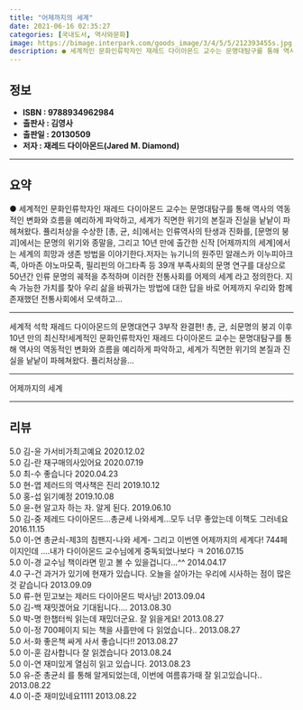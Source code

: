 ```yaml
---
title: "어제까지의 세계"
date: 2021-06-16 02:35:27
categories: [국내도서, 역사와문화]
image: https://bimage.interpark.com/goods_image/3/4/5/5/212393455s.jpg
description: ● 세계적인 문화인류학자인 재레드 다이아몬드 교수는 문명대탐구를 통해 역사의 역동적인 변화와 흐름을 예리하게 파악하고, 세계가 직면한 위기의 본질과 진실을 낱낱이 파헤쳐왔다. 퓰리처상을 수상한 [총, 균, 쇠]에서는 인류역사의 탄생과 진화를, [문명의 붕괴]에서는 문명의 위기와 종말을
---
```


## **정보**

- **ISBN : 9788934962984**
- **출판사 : 김영사**
- **출판일 : 20130509**
- **저자 : 재레드 다이아몬드(Jared M. Diamond)**

------



## **요약**

●  세계적인 문화인류학자인 재레드 다이아몬드 교수는 문명대탐구를 통해 역사의 역동적인 변화와 흐름을 예리하게 파악하고, 세계가 직면한 위기의 본질과 진실을 낱낱이 파헤쳐왔다. 퓰리처상을 수상한 [총, 균, 쇠]에서는 인류역사의 탄생과 진화를, [문명의 붕괴]에서는 문명의 위기와 종말을, 그리고 10년 만에 출간한 신작 [어제까지의 세계]에서는 세계의 희망과 생존 방법을 이야기한다.저자는 뉴기니의 원주민 알래스카 이누피아크 족, 아마존 야노마모족, 필리핀의 아그타족 등 39개 부족사회의 문명 연구를 대상으로 50년간 인류 문명의 궤적을 추적하며 이러한 전통사회를  어제의 세계 라고 정의한다. 지속 가능한 가치를 찾아 우리 삶을 바꿔가는 방법에 대한 답을 바로 어제까지 우리와 함께 존재했던 전통사회에서 모색하고...

------

세계적 석학 재레드 다이아몬드의 문명대연구 3부작 완결편! 총, 균, 쇠문명의 붕괴 이후 10년 만의 최신작!세계적인 문화인류학자인 재레드 다이아몬드 교수는 문명대탐구를 통해 역사의 역동적인 변화와 흐름을 예리하게 파악하고, 세계가 직면한 위기의 본질과 진실을 낱낱이 파헤쳐왔다. 퓰리처상을... 

------


어제까지의 세계 

------


## **리뷰** 

5.0 김-윤 가서비가최고예요 2020.12.02 <br/>5.0 김-란 재구매의사있어요 2020.07.19 <br/>5.0 최-수 좋습니다 2020.04.23 <br/>5.0 현-엽 제러드의 역사책은 진리 2019.10.12 <br/>5.0 홍-섭 읽기예정 2019.10.08 <br/>5.0 윤-현 알고자 하는 자.  알게 된다.  2019.06.10 <br/>5.0 김-중 제레드 다이아몬드...총균세 나와세계...모두 너무 좋았는데 이책도 그러네요 2016.11.15 <br/>5.0 이-연 총균쇠-제3의 침팬지-나와 세계- 그리고 이번엔 어제까지의 세계다! 744페이지인데 ....내가 다이아몬드 교수님에게 중독되었나보다 ㅋ 2016.07.15 <br/>5.0 이-경 교수님 책이라면 믿고 볼 수 있을겁니다...^^ 2014.04.17 <br/>4.0 구-건 과거가 있기에 현재가 있습니다. 오늘을 살아가는 우리에 시사하는 점이 많은 것 같습니다 2013.09.09 <br/>5.0 류-현 믿고보는 제러드 다이아몬드 박사님! 2013.09.04 <br/>5.0 김-백 재밋겠어요 기대됩니다.... 2013.08.30 <br/>5.0 박-명 한챕터씩 읽는데 재밌더군요. 잘 읽을게요! 2013.08.27 <br/>5.0 이-정 700페이지 되는 책을 사흘만에 다 읽었습니다.. 2013.08.27 <br/>5.0 서-화 좋은책 싸게 사서 좋습니다!! 2013.08.27 <br/>5.0 이-훈 감사합니다 잘 읽겠습니다 2013.08.24 <br/>5.0 이-연 재미있게 열심히 읽고 있습니다. 2013.08.23 <br/>5.0 유-준  총균쇠 를 통해 알게되었는데, 이번에 여름휴가때 잘 읽고있습니다.. 2013.08.22 <br/>4.0 이-준 재미있네요1111 2013.08.22 <br/>